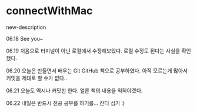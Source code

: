 # connectWithMac
new-description

06.18 See you~

06.19 처음으로 터미널이 아닌 로컬에서 수정해보았다.
      로컬 수정도 된다는 사실을 확인했다.

06.20 오늘은 만들면서 배우는 Git GitHub 책으로 공부하였다.
      아직 모르는게 많아서 커밋을 제대로 할 수가 없다..

06.21 오늘도 역시나 커밋만 한다.
      얼른 책의 내용을 익혀야겠다.

06.22 내일은 반드시 전공 공부를 하기를...
      잔디 심기 :)
